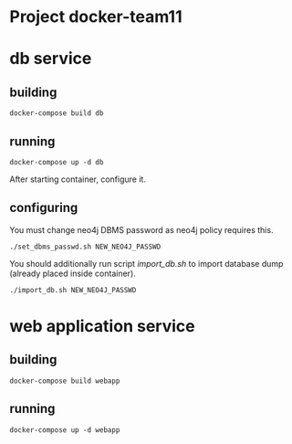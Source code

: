 # Project docker-team11
# db service
## building
```
docker-compose build db
```

## running

```
docker-compose up -d db
```
After starting container, configure it.

## configuring
You must change neo4j DBMS password as neo4j policy requires this.
```
./set_dbms_passwd.sh NEW_NEO4J_PASSWD
```
You should additionally run script *import_db.sh*
to import database dump (already placed inside container).

```
./import_db.sh NEW_NEO4J_PASSWD
```
# web application service
## building
```
docker-compose build webapp
```
## running
```
docker-compose up -d webapp
```
